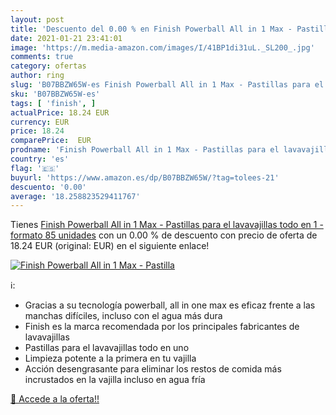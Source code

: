 ```yaml
---
layout: post
title: 'Descuento del 0.00 % en Finish Powerball All in 1 Max - Pastilla'
date: 2021-01-21 23:41:01
image: 'https://m.media-amazon.com/images/I/41BP1di31uL._SL200_.jpg'
comments: true
category: ofertas
author: ring
slug: 'B07BBZW65W-es Finish Powerball All in 1 Max - Pastillas para el...'
sku: 'B07BBZW65W-es'
tags: [ 'finish', ]
actualPrice: 18.24 EUR
currency: EUR
price: 18.24
comparePrice:  EUR
prodname: 'Finish Powerball All in 1 Max - Pastillas para el lavavajillas todo en 1 - formato 85 unidades'
country: 'es'
flag: '🇪🇸'
buyurl: 'https://www.amazon.es/dp/B07BBZW65W/?tag=tolees-21'
descuento: '0.00'
average: '18.258823529411767'
---
```


Tienes [Finish Powerball All in 1 Max - Pastillas para el lavavajillas todo en 1 - formato 85 unidades](https://www.amazon.es/dp/B07BBZW65W/?tag=tolees-21) con un 0.00 % de descuento con precio de oferta de 18.24 EUR (original:  EUR) en el siguiente enlace!

[![Finish Powerball All in 1 Max - Pastilla](https://m.media-amazon.com/images/I/41BP1di31uL._SL200_.jpg)](https://www.amazon.es/dp/B07BBZW65W/?tag=tolees-21)

ℹ️:

- Gracias a su tecnología powerball, all in one max es eficaz frente a las manchas difíciles, incluso con el agua más dura
- Finish es la marca recomendada por los principales fabricantes de lavavajillas
- Pastillas para el lavavajillas todo en uno
- Limpieza potente a la primera en tu vajilla
- Acción desengrasante para eliminar los restos de comida más incrustados en la vajilla incluso en agua fría

[🛒 Accede a la oferta!!](https://www.amazon.es/dp/B07BBZW65W/?tag=tolees-21)
